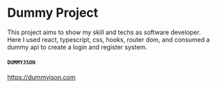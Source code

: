 # Dummy Project

This project aims to show my skill and techs as software developer.  
Here I used react, typescript, css, hooks, router dom, and consumed a dummy api to create a login and register system.

#### `DUMMYJSON`

https://dummyjson.com

